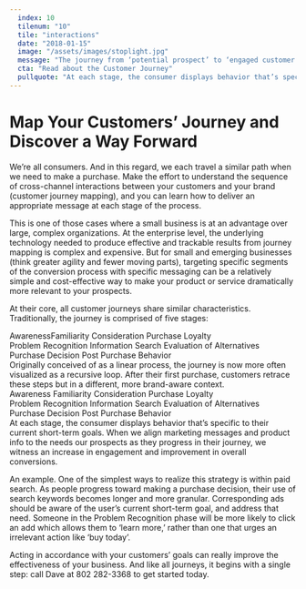 ```yaml
---
  index: 10
  tilenum: "10"
  tile: "interactions"
  date: "2018-01-15"
  image: "/assets/images/stoplight.jpg"
  message: "The journey from ‘potential prospect’ to ‘engaged customer’ involves a unique range of behaviors."
  cta: "Read about the Customer Journey"
  pullquote: "At each stage, the consumer displays behavior that’s specific to their current short-term goals."
---
```


# Map Your Customers’ Journey and Discover a Way Forward

We’re all consumers. And in this regard, we each travel a similar path when we need to make a purchase. Make the effort to understand the sequence of cross-channel interactions between your customers and your brand (customer journey mapping), and you can learn how to deliver an appropriate message at each stage of the process.

This is one of those cases where a small business is at an advantage over large, complex organizations. At the enterprise level, the underlying technology needed to produce effective and trackable results from journey mapping is complex and expensive. But for small and emerging businesses (think greater agility and fewer moving parts), targeting specific segments of the conversion process with specific messaging can be a relatively simple and cost-effective way to make your product or service dramatically more relevant to your prospects.

At their core, all customer journeys share similar characteristics. Traditionally, the journey is comprised of five stages:

<div>
	<span>Awareness</span><span>Familiarity</span>
	<span>Consideration</span>
	<span>Purchase</span>
	<span>Loyalty</span>
	<div><span>Problem Recognition</span>
		<span>Information Search</span>
		<span> Evaluation of Alternatives</span>
		<span>Purchase Decision</span>
		<span>Post Purchase Behavior </span>
	</div>
</div>
Originally conceived of as a linear process, the journey is now more often visualized as a recursive loop. After their first purchase, customers retrace these steps but in a different, more brand-aware context.
<div class=“loopier”>
	<span>Awareness</span>
	<span>Familiarity</span>
	<span>Consideration</span>
	<span>Purchase</span>
	<span>Loyalty</span>
	<div><span>Problem Recognition</span>
		<span>Information Search</span>
		<span> Evaluation of Alternatives</span>
		<span>Purchase Decision</span>
		<span>Post Purchase Behavior </span>
	</div>
</div>
At each stage, the consumer displays behavior that’s specific to their current short-term goals. When we align marketing messages and product info to the needs our prospects as they progress in their journey, we witness an increase in engagement and improvement in overall conversions.

An example. One of the simplest ways to realize this strategy is within paid search. As people progress toward making a purchase decision, their use of search keywords becomes longer and more granular. Corresponding ads should be aware of the user’s current short-term goal, and address that need. Someone in the Problem Recognition phase will be more likely to click an add which allows them to ‘learn more,’ rather than one that urges an irrelevant action like ‘buy today’.

Acting in accordance with your customers’ goals can really improve the effectiveness of your business. And like all journeys, it begins with a single step: call Dave at 802 282-3368 to get started today.
